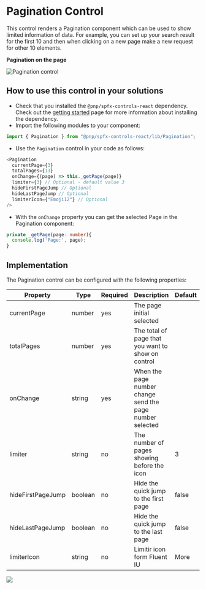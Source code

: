 # Pagination Control

This control renders a Pagination component which can be used to show limited information of data. For example, you can set up your search result for the first 10 and then when clicking on a new page make a new request for other 10 elements.   

**Pagination on the page**

![Pagination control](../assets/Pagination.gif)


## How to use this control in your solutions

- Check that you installed the `@pnp/spfx-controls-react` dependency. Check out the [getting started](../../#getting-started) page for more information about installing the dependency.
- Import the following modules to your component:

```typescript
import { Pagination } from "@pnp/spfx-controls-react/lib/Pagination";
```

- Use the `Pagination` control in your code as follows:

```typescript
<Pagination
  currentPage={3}
  totalPages={13} 
  onChange={(page) => this._getPage(page)}
  limiter={3} // Optional - default value 3
  hideFirstPageJump // Optional
  hideLastPageJump // Optional
  limiterIcon={"Emoji12"} // Optional
/>
```

- With the `onChange` property you can get the selected Page in the Pagination component:

```typescript
private _getPage(page: number){
  console.log('Page:', page);
}
```

## Implementation

The Pagination control can be configured with the following properties:

| Property | Type | Required | Description | Default |
| ---- | ---- | ---- | ---- | ---- |
| currentPage | number | yes | The page initial selected | |
| totalPages | number | yes | The total of page that you want to show on control |  |
| onChange | string | yes| When the page number change send the page number selected |  |
| limiter | string | no | The number of pages showing before the icon | 3 |
| hideFirstPageJump | boolean | no | Hide the quick jump to the first page | false |
| hideLastPageJump | boolean | no | Hide the quick jump to the last page | false |
| limiterIcon | string | no | Limitir icon form Fluent IU | More |

![](https://telemetry.sharepointpnp.com/sp-dev-fx-controls-react/wiki/controls/Pagination)
